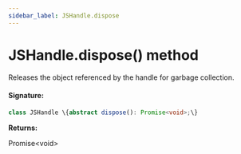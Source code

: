 ```yaml
---
sidebar_label: JSHandle.dispose
---
```


# JSHandle.dispose() method

Releases the object referenced by the handle for garbage collection.

#### Signature:

```typescript
class JSHandle \{abstract dispose(): Promise<void>;\}
```

**Returns:**

Promise&lt;void&gt;
